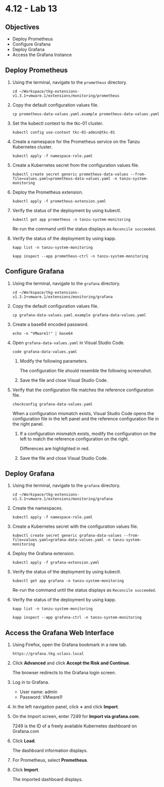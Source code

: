 # 4.12 - Lab 13

## Objectives

- Deploy Prometheus
- Configure Grafana
- Deploy Grafana
- Access the Grafana Instance

## Deploy Prometheus

1. Using the terminal, navigate to the `prometheus` directory.

    `cd ~/Workspace/tkg-extensions-v1.3.1+vmware.1/extensions/monitoring/prometheus`

2. Copy the default configuration values file.

    `cp prometheus-data-values.yaml.example prometheus-data-values.yaml`

3. Set the kubectl context to the tkc-01 cluster.

    `kubectl config use-context tkc-01-admin@tkc-01`

4. Create a namespace for the Prometheus service on the Tanzu Kubernetes cluster.

    `kubectl apply -f namespace-role.yaml`

5. Create a Kubernetes secret from the configuration values file.

    `kubectl create secret generic prometheus-data-values --from-file=values.yaml=prometheus-data-values.yaml -n tanzu-system-monitoring`

6. Deploy the Prometheus extension.

    `kubectl apply -f prometheus-extension.yaml`

7. Verify the status of the deployment by using kubectl.

    `kubectl get app prometheus -n tanzu-system-monitoring`

    Re-run the command until the status displays as `Reconcile succeeded`.

8. Verify the status of the deployment by using kapp.

    `kapp list -n tanzu-system-monitoring`

    `kapp inspect --app prometheus-ctrl -n tanzu-system-monitoring`

## Configure Grafana

1. Using the terminal, navigate to the `grafana` directory.

    `cd ~/Workspace/tkg-extensions-v1.3.1+vmware.1/extensions/monitoring/grafana`

2. Copy the default configuration values file.

    `cp grafana-data-values.yaml.example grafana-data-values.yaml`

3. Create a base64 encoded password.

    `echo -n "VMware1!" | base64`

4. Open `grafana-data-values.yaml` in Visual Studio Code.

    `code grafana-data-values.yaml`

    1. Modify the following parameters.

        The configuration file should resemble the following screenshot.

    2. Save the file and close Visual Studio Code.
5. Verify that the configuration file matches the reference configuration file.

    `checkconfig grafana-data-values.yaml`

    When a configuration mismatch exists, Visual Studio Code opens the configuration file in the left panel and the reference configuration file in the right panel.

    1. If a configuration mismatch exists, modify the configuration on the left to match the reference configuration on the right.

        Differences are highlighted in red.

    2. Save the file and close Visual Studio Code.

## Deploy Grafana

1. Using the terminal, navigate to the `grafana` directory.

    `cd ~/Workspace/tkg-extensions-v1.3.1+vmware.1/extensions/monitoring/grafana`

2. Create the namespaces.

    `kubectl apply -f namespace-role.yaml`

3. Create a Kubernetes secret with the configuration values file.

    `kubectl create secret generic grafana-data-values --from-file=values.yaml=grafana-data-values.yaml -n tanzu-system-monitoring`

4. Deploy the Grafana extension.

    `kubectl apply -f grafana-extension.yaml`

5. Verify the status of the deployment by using kubectl.

    `kubectl get app grafana -n tanzu-system-monitoring`

    Re-run the command until the status displays as `Reconcile succeeded`.

6. Verify the status of the deployment by using kapp.

    `kapp list -n tanzu-system-monitoring`

    `kapp inspect --app grafana-ctrl -n tanzu-system-monitoring`

## Access the Grafana Web Interface

1. Using Firefox, open the Grafana bookmark in a new tab.

    `https://grafana.tkg.vclass.local`

2. Click **Advanced** and click **Accept the Risk and Continue**.

    The browser redirects to the Grafana login screen.

3. Log in to Grafana.
    - User name: admin
    - Password: VMware1!
4. In the left navigation panel, click **+** and click **Import**.
5. On the Import screen, enter 7249 for **Import via grafana.com**.

    7249 is the ID of a freely available Kubernetes dashboard on Grafana.com

6. Click **Load**.

    The dashboard information displays.

7. For Prometheus, select **Prometheus**.
8. Click **Import**.

    The imported dashboard displays.
